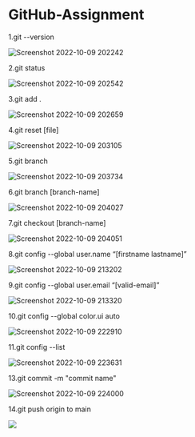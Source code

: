# GitHub-Assignment

1.git --version

![Screenshot 2022-10-09 202242](https://user-images.githubusercontent.com/110589612/194764083-8ba681af-2865-4e39-ace3-6b12d835a942.png)

2.git status

![Screenshot 2022-10-09 202542](https://user-images.githubusercontent.com/110589612/194764101-4b9666e3-268c-408c-8dd6-4ad6eca61d9e.png)

3.git add .

![Screenshot 2022-10-09 202659](https://user-images.githubusercontent.com/110589612/194764134-9fff0760-5c48-46d2-94de-3cf22986bd22.png)

4.git reset [file]

![Screenshot 2022-10-09 203105](https://user-images.githubusercontent.com/110589612/194764152-236d581c-f2d7-4bdc-81ef-cf06cd219107.png)

5.git branch

![Screenshot 2022-10-09 203734](https://user-images.githubusercontent.com/110589612/194765452-a7150b05-169d-42b4-9a03-327d279bf4ef.png)

6.git branch [branch-name]

![Screenshot 2022-10-09 204027](https://user-images.githubusercontent.com/110589612/194765602-2b4e3271-03b0-458f-8232-6892a9d3b298.png)

7.git checkout [branch-name]

![Screenshot 2022-10-09 204051](https://user-images.githubusercontent.com/110589612/194765679-b30dbae7-21dc-40b9-85df-487fe0c5974f.png)

8.git config --global user.name “[firstname lastname]”

![Screenshot 2022-10-09 213202](https://user-images.githubusercontent.com/110589612/194767194-9450903c-c43a-4caa-b537-31d24488f4b5.png)

9.git config --global user.email “[valid-email]”

![Screenshot 2022-10-09 213320](https://user-images.githubusercontent.com/110589612/194767226-5dfad725-e740-42a9-81ba-ec3acfb16ef1.png)

10.git config --global color.ui auto

![Screenshot 2022-10-09 222910](https://user-images.githubusercontent.com/110589612/194769799-203216b9-cd7f-4d87-a1fe-1762350b2b09.png)

11.git config --list

![Screenshot 2022-10-09 223631](https://user-images.githubusercontent.com/110589612/194770053-6124d036-1501-43e3-b091-6e5b00ff5ea6.png)

13.git commit -m "commit name"

![Screenshot 2022-10-09 224000](https://user-images.githubusercontent.com/110589612/194770191-d6fd142c-edab-4404-b56c-b6ce589b328d.png)


14.git push origin to main

![](../../Screenshot%202022-10-10%20102242.png)
